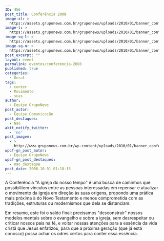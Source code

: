 ```yaml
---
ID: 456
post_title: Conferência 2008
image-xl: >
  https://assets.gruponews.com.br/gruponews/uploads/2010/01/banner_conferencia2008.jpg
image-l: >
  https://assets.gruponews.com.br/gruponews/uploads/2010/01/banner_conferencia2008.jpg
image-sq-l: >
  https://assets.gruponews.com.br/gruponews/uploads/2010/01/banner_conferencia2008.jpg
image-sq-m: >
  https://assets.gruponews.com.br/gruponews/uploads/2010/01/banner_conferencia2008-720x307.jpg
post_excerpt: ""
layout: event
permalink: eventos/conferencia-2008
published: true
categories:
  - Geral
tags:
  - conter
  - Movimento
  - suas
author:
  - Equipe GrupoNews
post_autor:
  - Equipe Comunicação
post_destaques:
  - Nao
aktt_notify_twitter:
  - 'no'
post_imagem:
  - >
    http://www.gruponews.com.br/wp-content/uploads/2010/01/banner_conferencia2008.jpg
wpcf-gn_post_autor:
  - Equipe GrupoNews
wpcf-gn_post_destaques:
  - nao_destaque
post_date: 2008-10-01 01:18:13
---
```

A Conferência "A igreja do nosso tempo" é uma busca de caminhos que possibilitem vínculos entre as pessoas interessadas em repensar e atualizar o movimento da igreja em direção às suas origens, propondo uma prática mais próxima à do Novo Testamento e menos comprometida com as tradições, estruturas ou modernismos que dela se distanciam.

Em resumo, este foi o saldo final: precisamos "desconstruir" nossos modelos mentais sobre o evangelho e sobre a igreja, sem desrespeitar ou criticar nossos pais na fé, e voltar nossas atenções para a essência da vida cristã que Jesus enfatizou, para que a próxima geração (que já está conosco) possa achar os odres certos para conter essa essência.